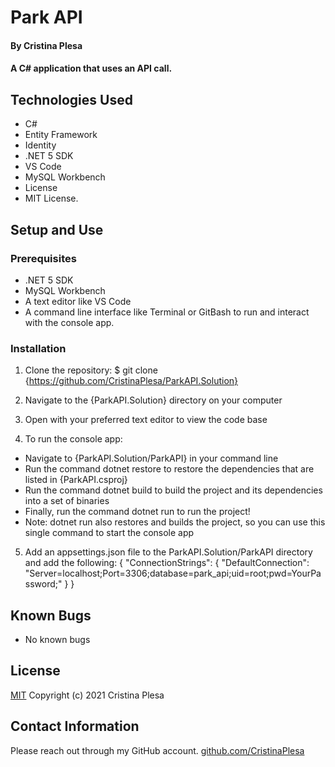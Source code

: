 # Park API

#### By Cristina Plesa

#### A C# application that uses an API call.

## Technologies Used

* C#
* Entity Framework
* Identity
* .NET 5 SDK
* VS Code
* MySQL Workbench
* License
* MIT License.

## Setup and Use

### Prerequisites

* .NET 5 SDK
* MySQL Workbench
* A text editor like VS Code
* A command line interface like Terminal or GitBash to run and interact with the console app.

### Installation

1. Clone the repository: $ git clone {https://github.com/CristinaPlesa/ParkAPI.Solution}
2. Navigate to the {ParkAPI.Solution} directory on your computer
3. Open with your preferred text editor to view the code base

4. To run the console app:
  * Navigate to {ParkAPI.Solution/ParkAPI} in your command line
  * Run the command dotnet restore to restore the dependencies that are listed in {ParkAPI.csproj}
  * Run the command dotnet build to build the project and its dependencies into a set of binaries
  * Finally, run the command dotnet run to run the project!
  * Note: dotnet run also restores and builds the project, so you can use this single command to start the console app

5. Add an appsettings.json file to the ParkAPI.Solution/ParkAPI directory and add the following:
{
  "ConnectionStrings": {
      "DefaultConnection": "Server=localhost;Port=3306;database=park_api;uid=root;pwd=YourPassword;"
  }
}

## Known Bugs

* No known bugs

## License

[MIT](https://opensource.org/licenses/MIT) Copyright (c) 2021 Cristina Plesa

## Contact Information

Please reach out through my GitHub account.
[github.com/CristinaPlesa](https://github.com/CristinaPlesa)